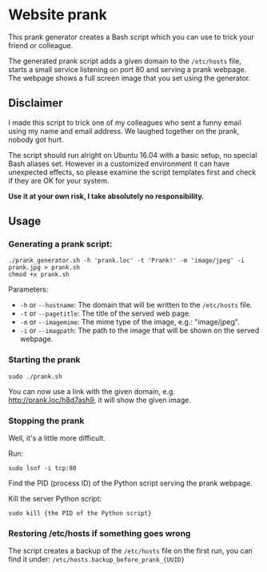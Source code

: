 # Website prank

This prank generator creates a Bash script which you can use to trick your
friend or colleague.

The generated prank script adds a given domain to the `/etc/hosts` file,
starts a small service listening on port 80 and serving a prank webpage.
The webpage shows a full screen image that you set using the generator.

## Disclaimer

I made this script to trick one of my colleagues who sent a funny email using
my name and email address. We laughed together on the prank, nobody got hurt.

The script should run alright on Ubuntu 16.04 with a basic setup, no special
Bash aliases set. However in a customized environment it can have unexpected
effects, so please examine the script templates first and check if they are OK
for your system.

__Use it at your own risk, I take absolutely no responsibility.__

## Usage

### Generating a prank script:

```
./prank_generator.sh -h 'prank.loc' -t 'Prank!' -m 'image/jpeg' -i prank.jpg > prank.sh
chmod +x prank.sh
```

Parameters:
- `-h` or `--hostname`:
  The domain that will be written to the `/etc/hosts` file.
- `-t` or `--pagetitle`:
  The title of the served web page.
- `-m` or `--imagemime`:
  The mime type of the image, e.g.: "image/jpeg".
- `-i` or `--imagpath`:
  The path to the image that will be shown on the served webpage.

### Starting the prank

```
sudo ./prank.sh
```

You can now use a link with the given domain, e.g.
http://prank.loc/h8d7ash9, it will show the given image.

### Stopping the prank

Well, it's a little more difficult.

Run:
```
sudo lsof -i tcp:80
```

Find the PID (process ID) of the Python script serving the prank webpage.

Kill the server Python script:
```
sudo kill {the PID of the Python script}
```

### Restoring /etc/hosts if something goes wrong

The script creates a backup of the `/etc/hosts` file on the first run, you can
find it under: `/etc/hosts.backup_before_prank_{UUID}`

